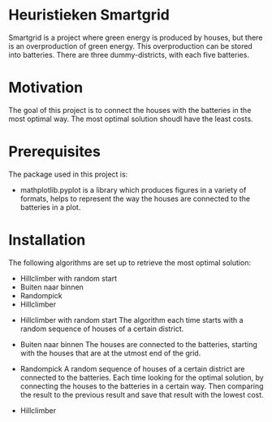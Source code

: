 # Heuristieken Smartgrid

Smartgrid is a project where green energy is produced by houses, but there is an overproduction of green energy. This overproduction can be stored into batteries. There are three dummy-districts, with each five batteries. 

# Motivation
The goal of this project is to connect the houses with the batteries in the most optimal way. The most optimal solution shoudl have the least costs.  

# Prerequisites
The package used in this project is:
- mathplotlib.pyplot is a library which produces figures in a variety of formats, helps to represent the way the houses are                         connected to the batteries in a plot.

# Installation 
The following algorithms are set up to retrieve the most optimal solution:
- Hillclimber with random start 
- Buiten naar binnen
- Randompick
- Hillclimber

* Hillclimber with random start
The algorithm each time starts with a random sequence of houses of a certain district.

* Buiten naar binnen
The houses are connected to the batteries, starting with the houses that are at the utmost end of the grid.

* Randompick
A random sequence of houses of a certain district are connected to the batteries. Each time looking for the optimal solution, by connecting the houses to the batteries in a certain way. Then comparing the result to the previous result and save that result with the lowest cost.

* Hillclimber










